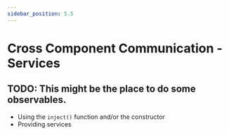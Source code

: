 ```yaml
---
sidebar_position: 5.5
---
```


# Cross Component Communication - Services

## TODO: This might be the place to do some observables.

- Using the `inject()` function and/or the constructor
- Providing services
